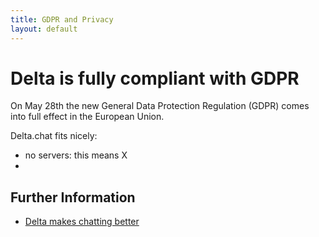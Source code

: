 ```yaml
---
title: GDPR and Privacy
layout: default
---
```


# Delta is fully compliant with GDPR 

On May 28th the new General Data Protection Regulation (GDPR) comes into full effect in the European Union. 

Delta.chat fits nicely:

- no servers: this means X
- 


## Further Information

- [Delta makes chatting better](delta-makes-chatting-better)
